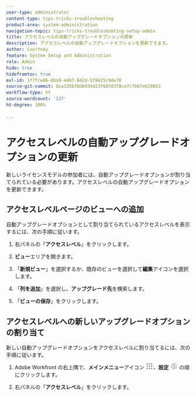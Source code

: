 ```yaml
---
user-type: administrator
content-type: tips-tricks-troubleshooting
product-area: system-administration
navigation-topic: tips-tricks-troubleshooting-setup-admin
title: アクセスレベルの自動アップグレードオプションの更新
description: アクセスレベルの自動アップグレードオプションを更新できます。
author: Courtney
feature: System Setup and Administration
role: Admin
hide: true
hidefromtoc: true
exl-id: 1f7fce86-0ba9-4407-842d-5f8625c9de70
source-git-commit: 0ca335bf0db934d23f607d3f8ce7cfb67e629053
workflow-type: ht
source-wordcount: '137'
ht-degree: 100%

---
```


# アクセスレベルの自動アップグレードオプションの更新

新しいライセンスモデルの参加者には、自動アップグレードオプションが割り当てられている必要があります。アクセスレベルの自動アップグレードオプションを更新できます。

## アクセスレベルページのビューへの追加

自動アップグレードオプションとして割り当てられているアクセスレベルを表示するには、次の手順に従います。
<!--
1. Click the **Main Menu** icon ![](assets/main-menu-icon.png) in the upper-right corner of Adobe Workfront, then click **Setup** ![](assets/gear-icon-settings.png.png). -->

1. 右パネルの「**アクセスレベル**」をクリックします。

1. **ビュー**&#x200B;エリアを開きます。

1. 「**新規ビュー**」を選択するか、既存のビューを選択して&#x200B;**編集**&#x200B;アイコンを選択します。

1. 「**列を追加**」を選択し、**アップグレード先**&#x200B;を検索します。

1. 「**ビューの保存**」をクリックします。

## アクセスレベルへの新しいアップグレードオプションの割り当て

新しい自動アップグレードオプションをアクセスレベルに割り当てるには、次の手順に従います。

1. Adobe Workfront の右上隅で、**メインメニュー**&#x200B;アイコン ![](assets/main-menu-icon.png)、**設定** ![](assets/gear-icon-settings.png) の順にクリックします。

1. 右パネルの「**アクセスレベル**」をクリックします。
